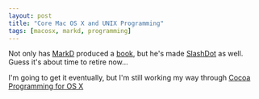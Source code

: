 ```yaml
---
layout: post
title: "Core Mac OS X and UNIX Programming"
tags: [macosx, markd, programming]
---
```


Not only has [MarkD](http://badgertronics.com/blog) produced a [book](http://borkware.com/corebook/), but he's made [SlashDot](http://slashdot.org/article.pl?sid=03/07/01/1636204) as well. Guess it's about time to retire now...

I'm going to get it eventually, but I'm still working my way through [Cocoa Programming for OS X](http://bignerdranch.com/Book/)
